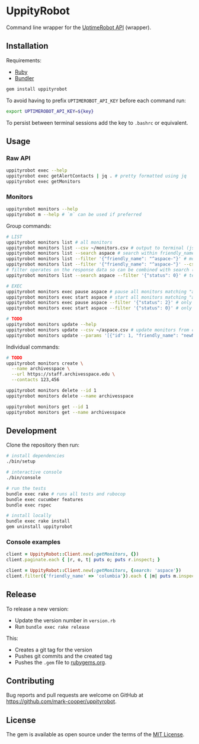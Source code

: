 # UppityRobot

Command line wrapper for the [UptimeRobot API](https://uptimerobot.com/api/) (wrapper).

## Installation

Requirements:

- [Ruby](https://www.ruby-lang.org/en/)
- [Bundler](https://bundler.io/)

```bash
gem install uppityrobot
```

To avoid having to prefix `UPTIMEROBOT_API_KEY` before each command run:

```bash
export UPTIMEROBOT_API_KEY=${key}
```

To persist between terminal sessions add the key to `.bashrc` or equivalent.

## Usage

### Raw API

```bash
uppityrobot exec --help
uppityrobot exec getAlertContacts | jq . # pretty formatted using jq
uppityrobot exec getMonitors
```

### Monitors

```bash
uppityrobot monitors --help
uppityrobot m --help # `m` can be used if preferred
```

Group commands:

```bash
# LIST
uppityrobot monitors list # all monitors
uppityrobot monitors list --csv ~/monitors.csv # output to terminal (json) and save as csv
uppityrobot monitors list --search aspace # search within friendly_name and url
uppityrobot monitors list --filter '{"friendly_name": "^aspace-"}' # monitors matching regex
uppityrobot monitors list --filter '{"friendly_name": "^aspace-"}' --csv ~/aspace.csv
# filter operates on the response data so can be combined with search (and csv)
uppityrobot monitors list --search aspace --filter '{"status": 0}' # technically a regex: ^0$'

# EXEC
uppityrobot monitors exec pause aspace # pause all monitors matching "aspace"
uppityrobot monitors exec start aspace # start all monitors matching "aspace"
uppityrobot monitors exec pause aspace --filter '{"status": 2}' # only pause running monitors
uppityrobot monitors exec start aspace --filter '{"status": 0}' # only start paused monitors

# TODO
uppityrobot monitors update --help
uppityrobot monitors update --csv ~/aspace.csv # update monitors from csv
uppityrobot monitors update --params '[{"id": 1, "friendly_name": "newName"}]' # rename monitor using params
```

Individual commands:

```bash
# TODO
uppityrobot monitors create \
  --name archivesspace \
  --url https://staff.archivesspace.edu \
  --contacts 123,456

uppityrobot monitors delete --id 1
uppityrobot monitors delete --name archivesspace

uppityrobot monitors get --id 1
uppityrobot monitors get --name archivesspace
```

## Development

Clone the repository then run:

```bash
# install dependencies
./bin/setup

# interactive console
./bin/console

# run the tests
bundle exec rake # runs all tests and rubocop
bundle exec cucumber features
bundle exec rspec

# install locally
bundle exec rake install
gem uninstall uppityrobot
```

### Console examples

```ruby
client = UppityRobot::Client.new(:getMonitors, {})
client.paginate.each { |r, o, t| puts o; puts r.inspect; }

client = UppityRobot::Client.new(:getMonitors, {search: 'aspace'})
client.filter({'friendly_name' => 'columbia'}).each { |m| puts m.inspect; }
```

## Release

To release a new version:

- Update the version number in `version.rb`
- Run `bundle exec rake release`

This:

- Creates a git tag for the version
- Pushes git commits and the created tag
- Pushes the `.gem` file to [rubygems.org](https://rubygems.org).

## Contributing

Bug reports and pull requests are welcome on GitHub at https://github.com/mark-cooper/uppityrobot.

## License

The gem is available as open source under the terms of the [MIT License](https://opensource.org/licenses/MIT).
